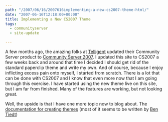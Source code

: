 ```yaml
---
path: "/2007/06/16/2007616implementing-a-new-cs2007-theme-html/" 
date: "2007-06-16T12:18:00+00:00" 
title: Implementing a New CS2007 Theme
tags:
  - communityserver
  - site-update

---
```

A few months ago, the amazing folks at <a href="http://telligent.com/">Telligent</a> updated their Community Server product to <a href="http://communityserver.org/">Community Server 2007</a>. I updated this site to CS2007 a few weeks back and around that time I decided I should get rid of the standard paperclip theme and write my own. And of course, because I enjoy inflicting excess pain onto myself, I started from scratch. There is a lot that can be done with CS2007 and I know that even more now that I am going through this exercise. I have started using the new theme live on this site, but I am far from finished. Many of the features are working, but not looking great.

Well, the upside is that I have one more topic now to blog about. The <a href="http://docs.communityserver.org/wiki/page.aspx/26/themes/" class="broken_link">documentation for creating themes</a> (most of it seems to be written by <a href="http://getben.com/tags/Chameleon/default.aspx" class="broken_link">Ben Tiedt</a>)
 
